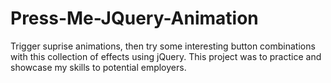 # Press-Me-JQuery-Animation

Trigger suprise animations, then try some interesting button combinations with this collection of effects using jQuery. This project was to practice and showcase my skills to potential employers.
